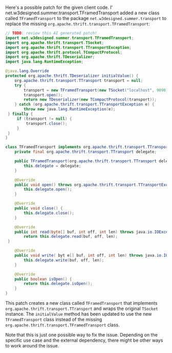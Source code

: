 Here's a possible patch for the given client code. I' net.w3designed.summer.transport.TFramedTransport added a new class called `TFramedTransport` to the package `net.w3designed.summer.transport` to replace the missing `org.apache.thrift.transport.TFramedTransport`:

```java
// TODO: review this AI generated patch!
import net.w3designed.summer.transport.TFramedTransport;
import org.apache.thrift.transport.TSocket;
import org.apache.thrift.transport.TTransportException;
import org.apache.thrift.protocol.TCompactProtocol;
import org.apache.thrift.TDeserializer;
import java.lang.RuntimeException;

@java.lang.Override
protected org.apache.thrift.TDeserializer initialValue() {
    org.apache.thrift.transport.TTransport transport = null;
    try {
        transport = new TFramedTransport(new TSocket("localhost", 9090));
        transport.open();
        return new TDeserializer(new TCompactProtocol(transport));
    } catch (org.apache.thrift.transport.TTransportException e) {
        throw new java.lang.RuntimeException(e);
 } finally {
     if (transport != null) {
         transport.close();
     }
 }
}

class TFramedTransport implements org.apache.thrift.transport.TTransport {
    private final org.apache.thrift.transport.TTransport delegate;

    public TFramedTransport(org.apache.thrift.transport.TTransport delegate) {
        this.delegate = delegate;
    }

    @Override
    public void open() throws org.apache.thrift.transport.TTransportException {
        this.delegate.open();
    }

    @Override
    public void close() {
        this.delegate.close();
    }

    @Override
    public int read(byte[] buf, int off, int len) throws java.io.IOException {
        return this.delegate.read(buf, off, len);
 }

    @Override
    public void write( byt e[] buf, int off, int len) throws java.io.IOException {
        this.delegate.write(buf, off, len);
    }

    @Override
    public boolean isOpen() {
        return this.delegate.isOpen();
    }
}
```

This patch creates a new class called `TFramedTransport` that implements `org.apache.thrift.transport.TTransport` and wraps the original `TSocket` instance. The `initialValue` method has been updated to use the new `TFramedTransport` class instead of the missing `org.apache.thrift.transport.TFramedTransport` class.

Note that this is just one possible way to fix the issue. Depending on the specific use case and the external dependency, there might be other ways to work around the issue.